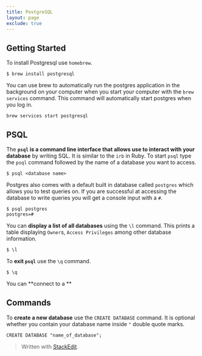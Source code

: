 ```yaml
---
title: PostgreSQL
layout: page
exclude: true
---
```

## Getting Started
To install Postgresql use `homebrew`.
```
$ brew install postgresql
```
You can use brew to automatically run the postgres application in the background on your computer when you start your computer with the `brew services` command. This command will automatically start postgres when you log in.
```
brew services start postgresql
```
## PSQL
The **`psql` is a command line interface that allows use to interact with your database** by writing SQL. It is similar to the `irb` in Ruby. To start `psql` type the `psql` command followed by the name of a database you want to access. 

```
$ psql <database name>
```
Postgres also comes with a default built in database called `postgres` which allows you to test queries on. If you are successful at accessing the database to write queries you will get a console input with a `#`.
```
$ psql postgres
postgres=#
```
You can **display a list of all databases** using the `\l` command. This prints a table displaying `Owner`s, `Access Privileges` among other database information.
```
$ \l
```

To **exit `psql`** use the `\q` command.
```
$ \q
```

You can **connect to a **

## Commands

To **create a new database** use the `CREATE DATABASE` command. It is optional whether you contain your database name inside `"` double quote marks.
```
CREATE DATABASE "name_of_database";
```
> Written with [StackEdit](https://stackedit.io/).
<!--stackedit_data:
eyJoaXN0b3J5IjpbMTk2MjM2MDU3OSwtMzA3Nzg3MjM2LDY2OD
g2MDY4MV19
-->